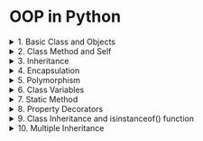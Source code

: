 # OOP in Python

<details>
    <summary>1. Basic Class and Objects </summary>
    Problem: Create a Car class with attributes like brand and model. Then create an instance of this class.
</details>

<details>
    <summary>2. Class Method and Self</summary>
    Problem: Add a method to the Car class that displays the full name of the car (brand and model).
</details>

<details>
    <summary>3. Inheritance</summary>
    Problem: Create an ElectricCar class that inherits from the Car class and has an additional attribute battery_size.
</details>

<details>
    <summary>4. Encapsulation</summary>
    Problem: Modify the Car class to encapsulate the brand attribute, making it private, and provide a getter metter for it. 
</details>

<details>
    <summary>5. Polymorphism</summary>
    Problem: Demonstrate polymorphism by defining a method fuel_type in both Car and ElectricCar classes, but with different behaviors.
</details>

<details>
    <summary>6. Class Variables</summary>
    Problem: Add a class variable to Car that keeps tracks of the number of cars created.
</details>

<details>
    <summary>7. Static Method</summary>
    Problem: Add a static method to the Car class that returns a general description of a car.
</details>

<details>
    <summary>8. Property Decorators</summary>
    Problem: Use a property decorator in the Car class to make the model attribute read-only.
</details>

<details>
    <summary>9. Class Inheritance and isinstanceof() function</summary>
    Problem: Demonstrate the use of isinstance() to check if my_tesla is an instance of Car and ElectricCar.
</details>


<details>
    <summary>10. Multiple Inheritance</summary>
    Problem: Create two classes Battery and Engine, and let the ElectricCar class inherit from both, demonstrating multiple inheritance.
</details>
